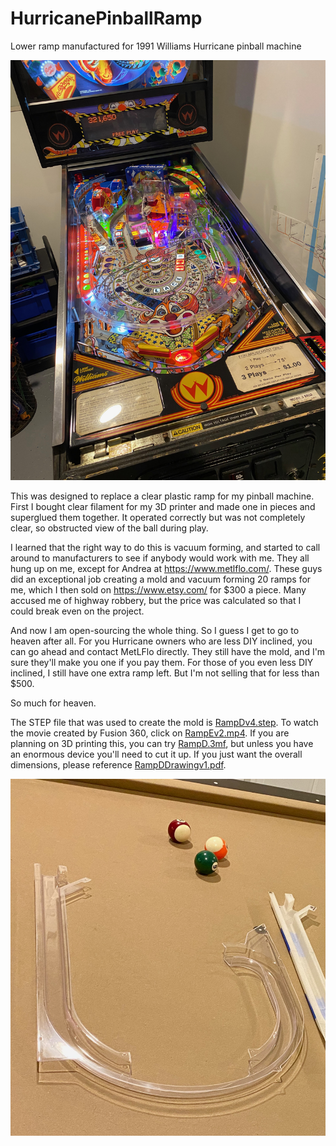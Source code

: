 # HurricanePinballRamp

Lower ramp manufactured for 1991 Williams Hurricane pinball machine

![IMG_6124.jpeg](IMG_6124.jpeg)

This was designed to replace a clear plastic ramp for my pinball machine.  First I bought clear filament for my 3D printer and made one in pieces and superglued them together.  It operated correctly but was not completely clear, so obstructed view of the ball during play.  

I learned that the right way to do this is vacuum forming, and started to call around to manufacturers to see if anybody would work with me.  They all hung up on me, except for Andrea at https://www.metlflo.com/.  These guys did an exceptional job creating a mold and vacuum forming 20 ramps for me, which I then sold on https://www.etsy.com/ for $300 a piece.  Many accused me of highway robbery, but the price was calculated so that I could break even on the project.

And now I am open-sourcing the whole thing.  So I guess I get to go to heaven after all.  For you Hurricane owners who are less DIY inclined, you can go ahead and contact MetLFlo directly.  They still have the mold, and I'm sure they'll make you one if you pay them. For those of you even less DIY inclined, I still have one extra ramp left.  But I'm not selling that for less than $500.

So much for heaven.

The STEP file that was used to create the mold is [RampDv4.step](RampDv4.step). To watch the movie created by Fusion 360, click on [RampEv2.mp4](RampEv2.mp4).  If you are planning on 3D printing this, you can try [RampD.3mf](RampD.3mf), but unless you have an enormous device you'll need to cut it up.  If you just want the overall dimensions, please reference [RampDDrawingv1.pdf](RampDDrawingv1.pdf).
 
![rampontable.jpg](rampontable.jpg)


